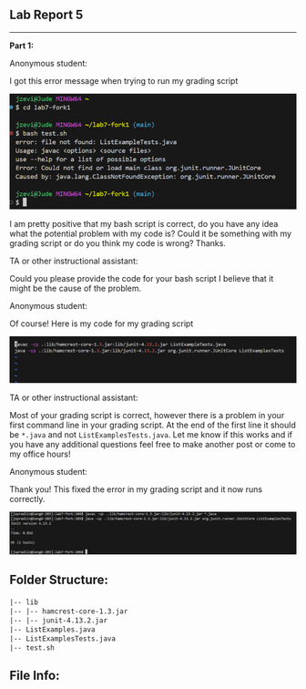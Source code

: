 ## **Lab Report 5**
---
**Part 1:**

Anonymous student:

  I got this error message when trying to run my grading script
  
  ![Image](error_message1.png)

  I am pretty positive that my bash script is correct, do you have any idea what the potential problem with my code is?
  Could it be something with my grading script or do you think my code is wrong? Thanks.
  

TA or other instructional assistant:

  Could you please provide the code for your bash script I believe that it might be the cause of the problem.

Anonymous student:

  Of course! Here is my code for my grading script
  
  ![Image](test.sh.png)


TA or other instructional assistant:

  Most of your grading script is correct, however there is a problem in your first command line in your grading script. At
  the end of the first line it should be `*.java` and not `ListExamplesTests.java`. Let me know if this works and if you 
  have any additional questions feel free to make another post or come to my office hours!


Anonymous student:

  Thank you! This fixed the error in my grading script and it now runs correctly.
  
  ![Image](test_pass123.png)



  ## **Folder Structure:**

```
|-- lib
|-- |-- hamcrest-core-1.3.jar
|-- |-- junit-4.13.2.jar
|-- ListExamples.java
|-- ListExamplesTests.java
|-- test.sh
```


## **File Info:**


